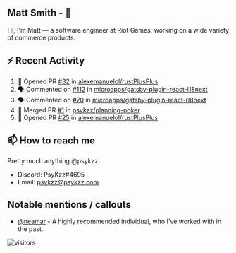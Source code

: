<!--
[![PsyKzz's github stats](https://github-readme-stats.vercel.app/api?username=psykzz&show_icons=true)](https://github.com/anuraghazra/github-readme-stats)
-->

## Matt Smith - 👋
Hi, I'm Matt — a software engineer at Riot Games, working on a wide variety of commerce products.

## ⚡ Recent Activity

<!--START_SECTION:activity-->
1. 💪 Opened PR [#32](https://github.com/alexemanuelol/rustPlusPlus/pull/32) in [alexemanuelol/rustPlusPlus](https://github.com/alexemanuelol/rustPlusPlus)
2. 🗣 Commented on [#112](https://github.com/microapps/gatsby-plugin-react-i18next/issues/112) in [microapps/gatsby-plugin-react-i18next](https://github.com/microapps/gatsby-plugin-react-i18next)
3. 🗣 Commented on [#70](https://github.com/microapps/gatsby-plugin-react-i18next/issues/70) in [microapps/gatsby-plugin-react-i18next](https://github.com/microapps/gatsby-plugin-react-i18next)
4. 🎉 Merged PR [#1](https://github.com/psykzz/planning-poker/pull/1) in [psykzz/planning-poker](https://github.com/psykzz/planning-poker)
5. 💪 Opened PR [#25](https://github.com/alexemanuelol/rustPlusPlus/pull/25) in [alexemanuelol/rustPlusPlus](https://github.com/alexemanuelol/rustPlusPlus)
<!--END_SECTION:activity-->


## 📫 How to reach me

Pretty much anything @psykzz.

- Discord: PsyKzz#4695
- Email: psykzz@psykzz.com


## Notable mentions / callouts

 - [@neamar](https://github.com/neamar) - A highly recommended individual, who I've worked with in the past.


![visitors](https://visitor-badge.glitch.me/badge?page_id=psykzz/psykzz)


